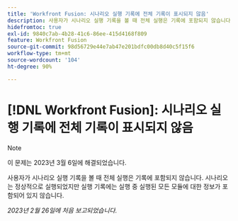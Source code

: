```yaml
---
title: 'Workfront Fusion: 시나리오 실행 기록에 전체 기록이 표시되지 않음'
description: 사용자가 시나리오 실행 기록을 볼 때 전체 실행은 기록에 포함되지 않습니다. 시나리오는 정상적으로 실행되었지만 실행 기록에는 실행 중 실행된 모든 모듈에 대한 정보가 포함되어 있지 않습니다
hidefromtoc: true
exl-id: 9840c7ab-4b28-41c6-86ee-415d4168f809
feature: Workfront Fusion
source-git-commit: 98d56729e44e7ab47e201bdfc00db8d40c5f15f6
workflow-type: tm+mt
source-wordcount: '104'
ht-degree: 90%

---
```


# [!DNL Workfront Fusion]: 시나리오 실행 기록에 전체 기록이 표시되지 않음

>[!NOTE]
>
>이 문제는 2023년 3월 6일에 해결되었습니다.

사용자가 시나리오 실행 기록을 볼 때 전체 실행은 기록에 포함되지 않습니다. 시나리오는 정상적으로 실행되었지만 실행 기록에는 실행 중 실행된 모든 모듈에 대한 정보가 포함되어 있지 않습니다.

_2023년 2월 26일에 처음 보고되었습니다._
